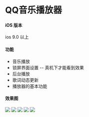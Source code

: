 # QQ音乐播放器
#### iOS 版本
ios 9.0 以上
#### 功能
- 音乐播放
- 锁屏界面设置  -- 真机下才能看到效果
- 后台播放
- 歌词动态更新
- 播放器的基本功能

#### 效果图

![](http://upload-images.jianshu.io/upload_images/9242195-b0d4418ac1a96308.png?imageMogr2/auto-orient/strip%7CimageView2/2/w/1240)
![](http://upload-images.jianshu.io/upload_images/9242195-2e73675d06f9814d.png?imageMogr2/auto-orient/strip%7CimageView2/2/w/1240)
![](http://upload-images.jianshu.io/upload_images/9242195-58418936c2b2f4c0.png?imageMogr2/auto-orient/strip%7CimageView2/2/w/1240)
![](http://upload-images.jianshu.io/upload_images/9242195-ffbd5cd05d6fcde0.PNG?imageMogr2/auto-orient/strip%7CimageView2/2/w/1240)
![](http://upload-images.jianshu.io/upload_images/9242195-b944aa6999a8581c.PNG?imageMogr2/auto-orient/strip%7CimageView2/2/w/1240)

